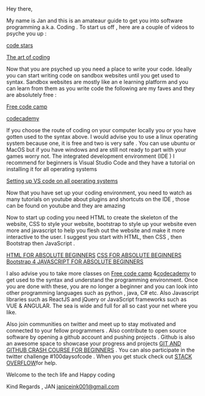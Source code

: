 Hey there, 

My name is  Jan and this is an amateaur guide to get you into software programming a.k.a. Coding . To start us off , here are a couple of videos to  psyche you up :

[code stars](https://youtu.be/dU1xS07N-FA )

[The art of coding](https://youtu.be/GqgTwkTP6PM)

Now that you are psyched up you need a place to write your code. Ideally you can start writing code on sandbox websites until you get used to syntax. Sandbox websites are mostly like an e learning platform and you can learn from them as you write code the following are my faves and they are absolutely free  :

 [Free code camp](https://www.freecodecamp.org/)
 
 [codecademy](https://www.codecademy.com/)

If you choose the route of coding on your computer locally you or you have gotten used to the syntax above. I would advise you to use a linux operating system because one,  it is free and two is very safe . You can use ubuntu or MacOS but if you  have windows and are still not ready to part with your games worry not.  The integrated development environment (IDE ) I recommend for beginners is Visual Studio Code and they have a tutorial on installing it for all operating systems 

 [Setting up VS code on all operating systems](https://code.visualstudio.com/docs/setup/setup-overview)

Now that you have set up your coding environment,  you need to watch as many tutorials on youtube about plugins and shortcuts on the IDE , those can be found on youtube and they are amazing 

Now to start up coding you need HTML to create the skeleton of the website, CSS to style your website, bootstrap to style up your website even more and javascript to help you flesh out the website and make it more interactive to the user. I suggest you start with HTML, then CSS , then Bootstrap then JavaScript .

[HTML FOR ABSOLUTE BEGINNERS](https://youtu.be/UB1O30fR-EE)
[CSS FOR ABSOLUTE BEGINNERS](https://youtu.be/yfoY53QXEnI)
[Bootstrap 4 ](https://youtu.be/CMk8xB90RpU)
[JAVASCRIPT FOR ABSOLUTE BEGINNERS](https://youtu.be/W6NZfCO5SIk)

I also advise you to take more classes on [Free code camp](https://www.freecodecamp.org/) &[codecademy](https://www.codecademy.com/)  to get used to the syntax and understand the programming environment. Once you are done with these, you are no longer a beginner and you can look into other programming languages such as python , java, C# etc. Also  Javascript libraries such as ReactJS and jQuery or JavaScript frameworks such as VUE &  ANGULAR. The sea is wide and full for all so cast your net where you like. 

Also join communities on twitter and meet up to stay motivated and connected to your fellow programmers .  Also contribute to open source software by opening a github account and pushing projects . Github is also an awesome space to showcase your progress and projects [GIT AND GITHUB CRASH COURSE FOR BEGINNERS](https://youtu.be/SWYqp7iY_Tc) . You can also participate in the twitter challenge #100daysofcode . When you get stuck check out [STACK OVERFLOW](https://stackoverflow.com/)for help. 

Welcome to the tech life and Happy coding 

Kind Regards ,
JAN
janiceink001@gmail.com


